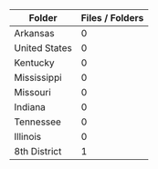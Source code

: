 | Folder        |   Files / Folders |
|---------------|-------------------|
| Arkansas      |                 0 |
| United States |                 0 |
| Kentucky      |                 0 |
| Mississippi   |                 0 |
| Missouri      |                 0 |
| Indiana       |                 0 |
| Tennessee     |                 0 |
| Illinois      |                 0 |
| 8th District  |                 1 |